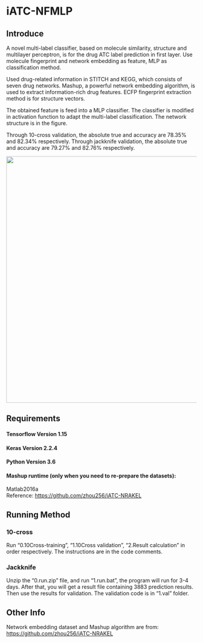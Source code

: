 # iATC-NFMLP

## Introduce

  A novel multi-label classifier, based on molecule similarity, structure and multilayer perceptron, is for the drug ATC label prediction in first layer. Use molecule fingerprint and network embedding as feature, MLP as classification method.                                                       
  
  Used drug-related information in STITCH and KEGG, which consists of seven drug networks. Mashup, a powerful network embedding algorithm, is used to extract information-rich drug features. ECFP fingerprint extraction method is for structure vectors.                                                          
  
  The obtained feature is feed into a MLP classifier. The classifier is modified in activation function to adapt the multi-label classification. The network structure is in the figure.                                                                           
  
  Through 10-cross validation, the absolute true and accuracy are 78.35% and 82.34% respectively. Through jackknife validation, the absolute true and accuracy are 79.27% and 82.76% respectively.                                                                

                                                     
                                    


<div align=center><img src="https://github.com/tangshunrong/iATC-NFMLP/blob/main/iATC-NFMLP.jpg" width="1100" height="650" />
</div>


## Requirements
#### Tensorflow Version 1.15   
#### Keras Version 2.2.4
#### Python Version 3.6

#### Mashup runtime (only when you need to re-prepare the datasets): 
Matlab2016a                                         
Reference: https://github.com/zhou256/iATC-NRAKEL


## Running Method
### 10-cross                                                                                        
Run “0.10Cross-training”, “1.10Cross validation”, “2.Result calculation” in order respectively. The instructions are in the code comments. 
### Jackknife
Unzip the “0.run.zip” file, and run “1.run.bat”, the program will run for 3-4 days. After that, you will get a result file containing 3883 prediction results. Then use the results for validation. The validation code is in “1.val” folder. 

## Other Info
Network embedding dataset and Mashup algorithm are from: https://github.com/zhou256/iATC-NRAKEL

